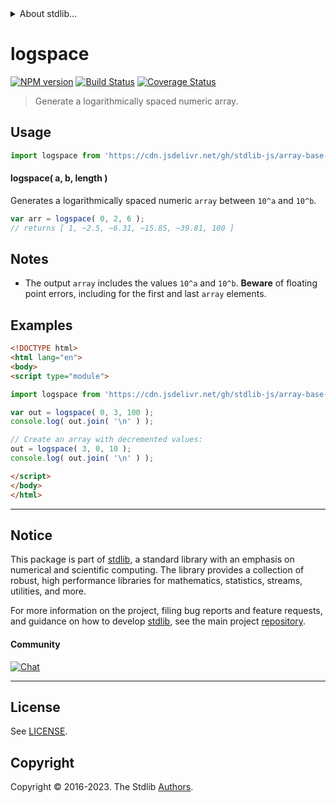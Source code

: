 <!--

@license Apache-2.0

Copyright (c) 2021 The Stdlib Authors.

Licensed under the Apache License, Version 2.0 (the "License");
you may not use this file except in compliance with the License.
You may obtain a copy of the License at

   http://www.apache.org/licenses/LICENSE-2.0

Unless required by applicable law or agreed to in writing, software
distributed under the License is distributed on an "AS IS" BASIS,
WITHOUT WARRANTIES OR CONDITIONS OF ANY KIND, either express or implied.
See the License for the specific language governing permissions and
limitations under the License.

-->


<details>
  <summary>
    About stdlib...
  </summary>
  <p>We believe in a future in which the web is a preferred environment for numerical computation. To help realize this future, we've built stdlib. stdlib is a standard library, with an emphasis on numerical and scientific computation, written in JavaScript (and C) for execution in browsers and in Node.js.</p>
  <p>The library is fully decomposable, being architected in such a way that you can swap out and mix and match APIs and functionality to cater to your exact preferences and use cases.</p>
  <p>When you use stdlib, you can be absolutely certain that you are using the most thorough, rigorous, well-written, studied, documented, tested, measured, and high-quality code out there.</p>
  <p>To join us in bringing numerical computing to the web, get started by checking us out on <a href="https://github.com/stdlib-js/stdlib">GitHub</a>, and please consider <a href="https://opencollective.com/stdlib">financially supporting stdlib</a>. We greatly appreciate your continued support!</p>
</details>

# logspace

[![NPM version][npm-image]][npm-url] [![Build Status][test-image]][test-url] [![Coverage Status][coverage-image]][coverage-url] <!-- [![dependencies][dependencies-image]][dependencies-url] -->

> Generate a logarithmically spaced numeric array.



<section class="usage">

## Usage

```javascript
import logspace from 'https://cdn.jsdelivr.net/gh/stdlib-js/array-base-logspace@v0.1.0-esm/index.mjs';
```

#### logspace( a, b, length )

Generates a logarithmically spaced numeric `array` between `10^a` and `10^b`.

```javascript
var arr = logspace( 0, 2, 6 );
// returns [ 1, ~2.5, ~6.31, ~15.85, ~39.81, 100 ]
```

</section>

<!-- /.usage -->

<section class="notes">

## Notes

-   The output `array` includes the values `10^a` and `10^b`. **Beware** of floating point errors, including for the first and last `array` elements.

</section>

<!-- /.notes -->

<section class="examples">

## Examples

<!-- eslint no-undef: "error" -->

```html
<!DOCTYPE html>
<html lang="en">
<body>
<script type="module">

import logspace from 'https://cdn.jsdelivr.net/gh/stdlib-js/array-base-logspace@v0.1.0-esm/index.mjs';

var out = logspace( 0, 3, 100 );
console.log( out.join( '\n' ) );

// Create an array with decremented values:
out = logspace( 3, 0, 10 );
console.log( out.join( '\n' ) );

</script>
</body>
</html>
```

</section>

<!-- /.examples -->

<!-- Section for related `stdlib` packages. Do not manually edit this section, as it is automatically populated. -->

<section class="related">

</section>

<!-- /.related -->

<!-- Section for all links. Make sure to keep an empty line after the `section` element and another before the `/section` close. -->


<section class="main-repo" >

* * *

## Notice

This package is part of [stdlib][stdlib], a standard library with an emphasis on numerical and scientific computing. The library provides a collection of robust, high performance libraries for mathematics, statistics, streams, utilities, and more.

For more information on the project, filing bug reports and feature requests, and guidance on how to develop [stdlib][stdlib], see the main project [repository][stdlib].

#### Community

[![Chat][chat-image]][chat-url]

---

## License

See [LICENSE][stdlib-license].


## Copyright

Copyright &copy; 2016-2023. The Stdlib [Authors][stdlib-authors].

</section>

<!-- /.stdlib -->

<!-- Section for all links. Make sure to keep an empty line after the `section` element and another before the `/section` close. -->

<section class="links">

[npm-image]: http://img.shields.io/npm/v/@stdlib/array-base-logspace.svg
[npm-url]: https://npmjs.org/package/@stdlib/array-base-logspace

[test-image]: https://github.com/stdlib-js/array-base-logspace/actions/workflows/test.yml/badge.svg?branch=v0.1.0
[test-url]: https://github.com/stdlib-js/array-base-logspace/actions/workflows/test.yml?query=branch:v0.1.0

[coverage-image]: https://img.shields.io/codecov/c/github/stdlib-js/array-base-logspace/main.svg
[coverage-url]: https://codecov.io/github/stdlib-js/array-base-logspace?branch=main

<!--

[dependencies-image]: https://img.shields.io/david/stdlib-js/array-base-logspace.svg
[dependencies-url]: https://david-dm.org/stdlib-js/array-base-logspace/main

-->

[chat-image]: https://img.shields.io/gitter/room/stdlib-js/stdlib.svg
[chat-url]: https://app.gitter.im/#/room/#stdlib-js_stdlib:gitter.im

[stdlib]: https://github.com/stdlib-js/stdlib

[stdlib-authors]: https://github.com/stdlib-js/stdlib/graphs/contributors

[umd]: https://github.com/umdjs/umd
[es-module]: https://developer.mozilla.org/en-US/docs/Web/JavaScript/Guide/Modules

[deno-url]: https://github.com/stdlib-js/array-base-logspace/tree/deno
[umd-url]: https://github.com/stdlib-js/array-base-logspace/tree/umd
[esm-url]: https://github.com/stdlib-js/array-base-logspace/tree/esm
[branches-url]: https://github.com/stdlib-js/array-base-logspace/blob/main/branches.md

[stdlib-license]: https://raw.githubusercontent.com/stdlib-js/array-base-logspace/main/LICENSE

</section>

<!-- /.links -->

